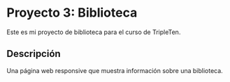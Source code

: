 # Proyecto 3: Biblioteca

Este es mi proyecto de biblioteca para el curso de TripleTen.

## Descripción

Una página web responsive que muestra información sobre una biblioteca.
